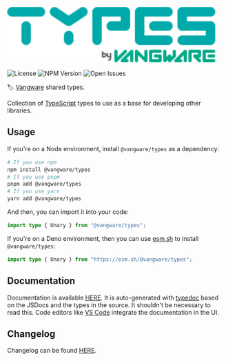 <img alt="Vangware's Types" src="./logo.svg" height="128" />

![License][license-badge] ![NPM Version][npm-version-badge]
![Open Issues][open-issues-badge]

🏷️ [Vangware][vangware] shared types.

Collection of [TypeScript][typescript] types to use as a base for developing
other libraries.

## Usage

If you're on a Node environment, install `@vangware/types` as a dependency:

```bash
# If you use npm
npm install @vangware/types
# If you use pnpm
pnpm add @vangware/types
# If you use yarn
yarn add @vangware/types
```

And then, you can import it into your code:

```typescript
import type { Unary } from "@vangware/types";
```

If you're on a Deno environment, then you can use [esm.sh][esm.sh] to install
`@vangware/types`:

```typescript
import type { Unary } from "https://esm.sh/@vangware/types";
```

## Documentation

Documentation is available [HERE][documentation]. It is auto-generated with
[typedoc][typedoc] based on the JSDocs and the types in the source. It shouldn't
be necessary to read this. Code editors like [VS Code][vscode] integrate the
documentation in the UI.

## Changelog

Changelog can be found [HERE][changelog].

<!-- Reference -->

[changelog]: https://github.com/vangware/types/blob/main/CHANGELOG.md
[documentation]: https://types.vangware.com
[esm.sh]: https://esm.sh
[license-badge]:
	https://img.shields.io/npm/l/@vangware/types.svg?style=for-the-badge&labelColor=666&color=0a8&link=https://github.com/vangware/types/blob/main/LICENSE
[npm-version-badge]:
	https://img.shields.io/npm/v/@vangware/types.svg?style=for-the-badge&labelColor=666&color=0a8&link=https://npm.im/@vangware/types
[open-issues-badge]:
	https://img.shields.io/github/issues/vangware/types.svg?style=for-the-badge&labelColor=666&color=0a8&link=https://github.com/vangware/types/issues
[typedoc]: https://typedoc.org/
[typescript]: https://www.typescriptlang.org/
[vangware]: https://vangware.com
[vscode]: https://code.visualstudio.com/
